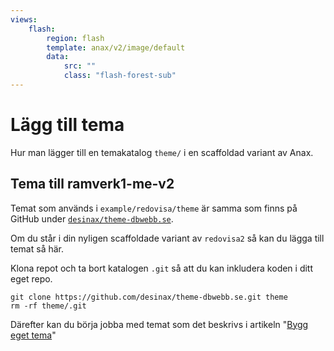```yaml
---
views:
    flash:
        region: flash
        template: anax/v2/image/default
        data:
            src: ""
            class: "flash-forest-sub"
---
```

Lägg till tema
==========================

Hur man lägger till en temakatalog `theme/` i en scaffoldad variant av Anax.



Tema till ramverk1-me-v2
--------------------------

Temat som används i `example/redovisa/theme` är samma som finns på GitHub under [`desinax/theme-dbwebb.se`](https://github.com/desinax/theme-dbwebb.se).

Om du står i din nyligen scaffoldade variant av `redovisa2` så kan du lägga till temat så här.

Klona repot och ta bort katalogen `.git` så att du kan inkludera koden i ditt eget repo.

```text
git clone https://github.com/desinax/theme-dbwebb.se.git theme
rm -rf theme/.git
```

Därefter kan du börja jobba med temat som det beskrivs i artikeln "[Bygg eget tema](./../bygg-eget-tema)"
